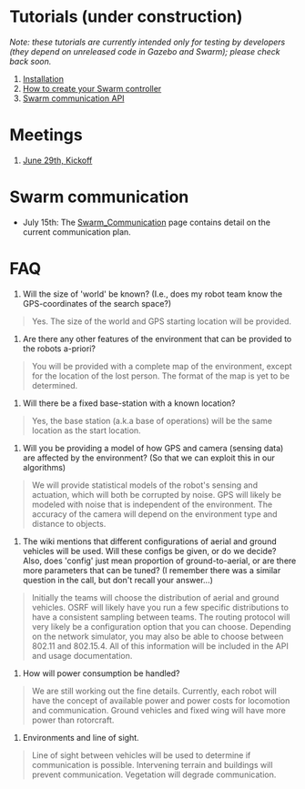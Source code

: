 # Tutorials (under construction)

*Note: these tutorials are currently intended only for testing by developers (they depend on unreleased code in Gazebo and Swarm); please check back soon.*

1. [Installation](../../wiki/Installation.md)
1. [How to create your Swarm controller](https://bitbucket.org/osrf/swarm/wiki/Tutorial%20%231%20-%20How%20to%20create%20your%20Swarm%20controller)
1. [Swarm communication API](https://bitbucket.org/osrf/swarm/wiki/Tutorial%20%232%20-%20Swarm%20communication%20API)

# Meetings

1. [June 29th, Kickoff](https://bitbucket.org/osrf/swarm/wiki/Kickoff_meeting)

# Swarm communication

* July 15th: The [Swarm_Communication](https://bitbucket.org/osrf/swarm/wiki/Swarm_Communication) page contains detail on the current communication plan.

# FAQ

1. Will the size of 'world' be known? (I.e., does my robot team know the GPS-coordinates of the search space?)
> Yes. The size of the world and GPS starting location will be provided.

1. Are there any other features of the environment that can be provided to the robots a-priori?
> You will be provided with a complete map of the environment, except for the location of the lost person. The format of the map is yet to be determined.

1. Will there be a fixed base-station with a known location?
> Yes, the base station (a.k.a base of operations) will be the same location as the start location.

1. Will you be providing a model of how GPS and camera (sensing data) are affected by the environment? (So that we can exploit this in our algorithms)
> We will provide statistical models of the robot's sensing and actuation, which will both be corrupted by noise. GPS will likely be modeled with noise that is independent of the environment. The accuracy of the camera will depend on the environment type and distance to objects.

1. The wiki mentions that different configurations of aerial and ground vehicles will be used. Will these configs be given, or do we decide? Also, does 'config' just mean proportion of ground-to-aerial, or are there more parameters that can be tuned? (I remember there was a similar question in the call, but don't recall your answer...)
> Initially the teams will choose the distribution of aerial and ground vehicles. OSRF will likely have you run a few specific distributions to have a consistent sampling between teams. The routing protocol will very likely be a configuration option that you can choose. Depending on the network simulator, you may also be able to choose between 802.11 and 802.15.4. All of this information will be included in the API and usage documentation.

1. How will power consumption be handled?
> We are still working out the fine details. Currently, each robot will have the concept of available power and power costs for locomotion and communication. Ground vehicles and fixed wing will have more power than rotorcraft.

1. Environments and line of sight.
> Line of sight between vehicles will be used to determine if communication is possible. Intervening terrain and buildings will prevent communication. Vegetation will degrade communication. 
